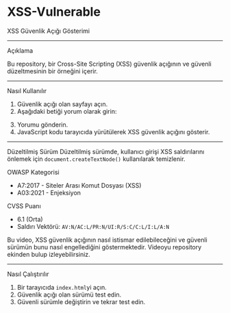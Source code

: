 # XSS-Vulnerable
XSS Güvenlik Açığı Gösterimi

------------------------------------------------------------------------------------------------------------------------------------------
Açıklama

Bu repository, bir Cross-Site Scripting (XSS) güvenlik açığının ve güvenli düzeltmesinin bir örneğini içerir.

------------------------------------------------------------------------------------------------------------------------------------------
Nasıl Kullanılır

1. Güvenlik açığı olan sayfayı açın.
2. Aşağıdaki betiği yorum olarak girin:
<script>alert('XSS Güvenlik Açığı Kullanıldı!');</script>
3. Yorumu gönderin.
4. JavaScript kodu tarayıcıda yürütülerek XSS güvenlik açığını gösterir.

-------------------------------------------------------------------------------------------------------------------------------------------
Düzeltilmiş Sürüm
Düzeltilmiş sürümde, kullanıcı girişi XSS saldırılarını önlemek için `document.createTextNode()` kullanılarak temizlenir.

OWASP Kategorisi
- A7:2017 - Siteler Arası Komut Dosyası (XSS)
- A03:2021 - Enjeksiyon

CVSS Puanı
- 6.1 (Orta)
- Saldırı Vektörü: `AV:N/AC:L/PR:N/UI:R/S:C/C:L/I:L/A:N`

Bu video, XSS güvenlik açığının nasıl istismar edilebileceğini ve güvenli sürümün bunu nasıl engellediğini göstermektedir.
Videoyu repository ekinden bulup izleyebilirsiniz.

-------------------------------------------------------------------------------------------------------------------------------------------
Nasıl Çalıştırılır
1. Bir tarayıcıda `index.html`yi açın.
2. Güvenlik açığı olan sürümü test edin.
3. Güvenli sürümle değiştirin ve tekrar test edin.
   
